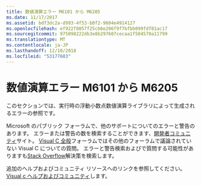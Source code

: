```yaml
---
title: 数値演算エラー M6101 から M6205
ms.date: 11/17/2017
ms.assetid: bdf3dc2a-d993-4f53-b0f2-9604e4914127
ms.openlocfilehash: ef922f8057f25cb6e206f9f7bfbb099fdf81ac17
ms.sourcegitcommit: 975098222db3e8b297607cecaa1f504570a11799
ms.translationtype: MT
ms.contentlocale: ja-JP
ms.lasthandoff: 12/10/2018
ms.locfileid: "53177683"
---
```

# <a name="math-errors-m6101-through-m6205"></a>数値演算エラー M6101 から M6205

このセクションでは、実行時の浮動小数点数値演算ライブラリによって生成されるエラーの参照です。

Microsoft のパブリック フォーラムで、他のサポートについてのエラーと警告のあります。 エラーまたは警告の数を検索することができます、[開発者コミュニティ](https://developercommunity.visualstudio.com)サイト。 [Visual C 全般](https://social.msdn.microsoft.com/Forums/vstudio/home?forum=vcgeneral)フォーラムではその他のフォーラムで議論されていない Visual C についての質問。 エラーと警告検索およびで質問する可能性がありますも[Stack Overflow](http://stackoverflow.com/)解決策を検索します。

追加のヘルプおよびコミュニティ リソースへのリンクを参照してください。 [Visual c ヘルプおよびコミュニティ](../../visual-cpp-help-and-community.md)します。